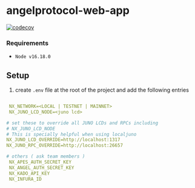 # angelprotocol-web-app
[![codecov](https://codecov.io/gh/AngelProtocolFinance/angelprotocol-web-app/branch/master/graph/badge.svg?token=9KS3RZZHJF)](https://codecov.io/gh/AngelProtocolFinance/angelprotocol-web-app)

### Requirements

- `Node v16.18.0`

## Setup

1. create `.env` file at the root of the project and add the following entries

```yaml

 NX_NETWORK=<LOCAL | TESTNET | MAINNET>
 NX_JUNO_LCD_NODE=<juno lcd>

# set these to override all JUNO LCDs and RPCs including 
# NX_JUNO_LCD_NODE
# This is specially helpful when using localjuno
NX_JUNO_LCD_OVERRIDE=http://localhost:1317
NX_JUNO_RPC_OVERRIDE=http://localhost:26657

# others ( ask team members )
 NX_APES_AUTH_SECRET_KEY
 NX_ANGEL_AUTH_SECRET_KEY
 NX_KADO_API_KEY
 NX_INFURA_ID

```
